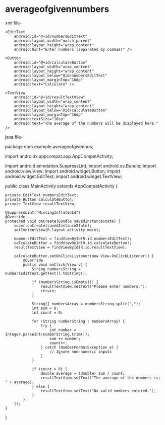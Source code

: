 # averageofgivennumbers
xml file-
<?xml version="1.0" encoding="utf-8"?>
<RelativeLayout xmlns:android="http://schemas.android.com/apk/res/android"
    xmlns:tools="http://schemas.android.com/tools"
    android:layout_width="match_parent"
    android:layout_height="match_parent"
    android:padding="16dp"
    tools:context=".MainActivity">

    <EditText
        android:id="@+id/numbersEditText"
        android:layout_width="match_parent"
        android:layout_height="wrap_content"
        android:hint="Enter numbers (separated by commas)" />

    <Button
        android:id="@+id/calculateButton"
        android:layout_width="wrap_content"
        android:layout_height="wrap_content"
        android:layout_below="@id/numbersEditText"
        android:layout_marginTop="16dp"
        android:text="Calculate" />

    <TextView
        android:id="@+id/resultTextView"
        android:layout_width="wrap_content"
        android:layout_height="wrap_content"
        android:layout_below="@id/calculateButton"
        android:layout_marginTop="16dp"
        android:textSize="18sp"
        android:text="The average of the numbers will be displayed here." />

</RelativeLayout>

java file-

package com.example.averageofgivennos;

import androidx.appcompat.app.AppCompatActivity;

import android.annotation.SuppressLint;
import android.os.Bundle;
import android.view.View;
import android.widget.Button;
import android.widget.EditText;
import android.widget.TextView;

public class MainActivity extends AppCompatActivity {

    private EditText numbersEditText;
    private Button calculateButton;
    private TextView resultTextView;

    @SuppressLint("MissingInflatedId")
    @Override
    protected void onCreate(Bundle savedInstanceState) {
        super.onCreate(savedInstanceState);
        setContentView(R.layout.activity_main);

        numbersEditText = findViewById(R.id.numbersEditText);
        calculateButton = findViewById(R.id.calculateButton);
        resultTextView = findViewById(R.id.resultTextView);

        calculateButton.setOnClickListener(new View.OnClickListener() {
            @Override
            public void onClick(View v) {
                String numbersString = numbersEditText.getText().toString();

                if (numbersString.isEmpty()) {
                    resultTextView.setText("Please enter numbers.");
                    return;
                }

                String[] numbersArray = numbersString.split(",");
                int sum = 0;
                int count = 0;

                for (String numberString : numbersArray) {
                    try {
                        int number = Integer.parseInt(numberString.trim());
                        sum += number;
                        count++;
                    } catch (NumberFormatException e) {
                        // Ignore non-numeric inputs
                    }
                }

                if (count > 0) {
                    double average = (double) sum / count;
                    resultTextView.setText("The average of the numbers is: " + average);
                } else {
                    resultTextView.setText("No valid numbers entered.");
                }
            }
        });
    }
}
